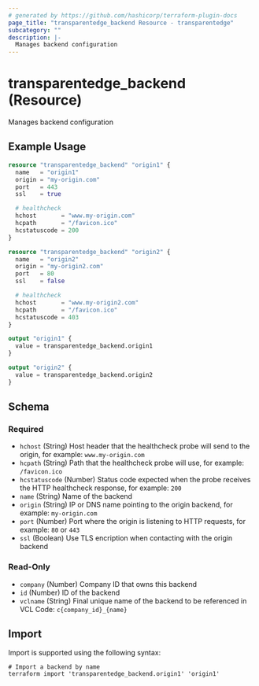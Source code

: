 ```yaml
---
# generated by https://github.com/hashicorp/terraform-plugin-docs
page_title: "transparentedge_backend Resource - transparentedge"
subcategory: ""
description: |-
  Manages backend configuration
---
```


# transparentedge_backend (Resource)

Manages backend configuration

## Example Usage

```terraform
resource "transparentedge_backend" "origin1" {
  name   = "origin1"
  origin = "my-origin.com"
  port   = 443
  ssl    = true

  # healthcheck
  hchost       = "www.my-origin.com"
  hcpath       = "/favicon.ico"
  hcstatuscode = 200
}

resource "transparentedge_backend" "origin2" {
  name   = "origin2"
  origin = "my-origin2.com"
  port   = 80
  ssl    = false

  # healthcheck
  hchost       = "www.my-origin2.com"
  hcpath       = "/favicon.ico"
  hcstatuscode = 403
}

output "origin1" {
  value = transparentedge_backend.origin1
}

output "origin2" {
  value = transparentedge_backend.origin2
}
```

<!-- schema generated by tfplugindocs -->
## Schema

### Required

- `hchost` (String) Host header that the healthcheck probe will send to the origin, for example: `www.my-origin.com`
- `hcpath` (String) Path that the healthcheck probe will use, for example: `/favicon.ico`
- `hcstatuscode` (Number) Status code expected when the probe receives the HTTP healthcheck response, for example: `200`
- `name` (String) Name of the backend
- `origin` (String) IP or DNS name pointing to the origin backend, for example: `my-origin.com`
- `port` (Number) Port where the origin is listening to HTTP requests, for example: `80` or `443`
- `ssl` (Boolean) Use TLS encription when contacting with the origin backend

### Read-Only

- `company` (Number) Company ID that owns this backend
- `id` (Number) ID of the backend
- `vclname` (String) Final unique name of the backend to be referenced in VCL Code: `c{company_id}_{name}`

## Import

Import is supported using the following syntax:

```shell
# Import a backend by name
terraform import 'transparentedge_backend.origin1' 'origin1'
```
